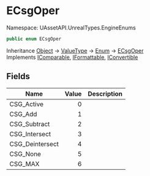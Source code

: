 # ECsgOper

Namespace: UAssetAPI.UnrealTypes.EngineEnums

```csharp
public enum ECsgOper
```

Inheritance [Object](https://docs.microsoft.com/en-us/dotnet/api/system.object) → [ValueType](https://docs.microsoft.com/en-us/dotnet/api/system.valuetype) → [Enum](https://docs.microsoft.com/en-us/dotnet/api/system.enum) → [ECsgOper](./uassetapi.unrealtypes.engineenums.ecsgoper.md)<br>
Implements [IComparable](https://docs.microsoft.com/en-us/dotnet/api/system.icomparable), [IFormattable](https://docs.microsoft.com/en-us/dotnet/api/system.iformattable), [IConvertible](https://docs.microsoft.com/en-us/dotnet/api/system.iconvertible)

## Fields

| Name | Value | Description |
| --- | --: | --- |
| CSG_Active | 0 |  |
| CSG_Add | 1 |  |
| CSG_Subtract | 2 |  |
| CSG_Intersect | 3 |  |
| CSG_Deintersect | 4 |  |
| CSG_None | 5 |  |
| CSG_MAX | 6 |  |
